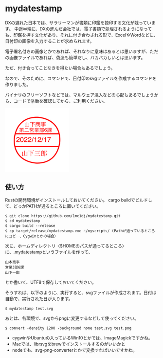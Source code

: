 # mydatestamp

DXの遅れた日本では、サラリーマンが書類に印鑑を捺印する文化が残っています。
中途半端に、DXの進んだ会社では、電子書類で処理されるようになっても、印鑑を押す文化があり、それに付き合わされる形で、ExcelやWordなどに、日付印の画像を入力することが求められます。

電子署名付きの画像とかであれば、それなりに意味はあるとは思いますが、ただの画像ファイルであれば、偽造も簡単だし、バカバカしいとは思います。

ただ、付き合ってことなきを得たい場合もあるでしょう。

なので、そのために、コマンドで、日付印のsvgファイルを作成するコマンドを作りました。

バイナリのフリーソフトなどでは、マルウェア混入などの心配もあるでしょうから、コードで挙動を確認してから、ご利用ください。

![出力サンプル](./sample.png) 

## 使い方

Rustの開発環境がインストールしておいてください。
cargo buildでビルドして、どっかPATHが通るところに置いてください。

```
$ git clone https://github.com/1mc1dj/mydatestamp.git
$ cd mydatestamp
$ cargo build --release
$ cp target/release/mydatestamp.exe ~/myscripts/ (Pathが通っているところにコピー、Cygwinとかの場合）
```

次に、ホームディレクトリ（$HOMEのパスが通ってるところ）に、.mydatestampというファイルを作って、

```
山本商事
営業3部6課
山下一郎
```
とか書いて、UTF8で保存しておいてください。

そうすれば、以下のように、実行すると、svgファイルが作成されます。日付は自動で、実行された日が入ります。

```
$ mydatestamp test.svg
``` 

あとは、各環境で、svgからpngに変更するなどして使ってください。

```
$ convert -density 1200 -background none test.svg test.png
```

* cygwinやUbuntuの入っているWin10とかでは、ImageMagickですかね。
* Macでは、librsvgをbrewでインストールするのがいいかと
* nodeでも、svg-png-converterとかで変換すればいいですかね。
